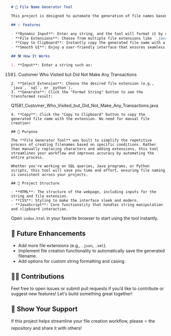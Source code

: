 ```markdown
# 🚀 File Name Generator Tool

This project is designed to automate the generation of file names based on your input conditions, so you no longer have to manually create file names every time. Simply provide a string and select the desired file extension, and let the tool do the rest!

## ✨ Features

- **Dynamic Input**: Enter any string, and the tool will format it by removing periods and replacing spaces with underscores.
- **File Extensions**: Choose from multiple file extensions like `.java`, `.sql`, and `.python` with more to come!
- **Copy to Clipboard**: Instantly copy the generated file name with a single click and start using it right away.
- **Smooth UI**: Enjoy a user-friendly interface that ensures seamless interaction and enhances your productivity.

## 🛠 How It Works

1. **Input**: Enter a string such as:
   ```
   1581. Customer Who Visited but Did Not Make Any Transactions
   ```
2. **Select Extension**: Choose the desired file extension (e.g., `java`, `sql`, or `python`).
3. **Generate**: Click the "Format String" button to see the transformed result:
   ```
   Q1581_Customer_Who_Visited_but_Did_Not_Make_Any_Transactions.java
   ```
4. **Copy**: Click the "Copy to Clipboard" button to copy the generated file name with the extension. No need for manual file creation!

## 🎯 Purpose

The **File Generator Tool** was built to simplify the repetitive process of creating filenames based on specific conditions. Rather than manually replacing characters and adding extensions, this tool streamlines your workflow and improves accuracy by automating the entire process.

Whether you're working on SQL queries, Java programs, or Python scripts, this tool will save you time and effort, ensuring file naming is consistent across your projects.

## 📂 Project Structure

- **HTML**: The structure of the webpage, including inputs for the string and file extension.
- **CSS**: Styling to make the interface sleek and modern.
- **JavaScript**: Core functionality that handles string manipulation and clipboard interaction.

```

Open `index.html` in your favorite browser to start using the tool instantly.

## 🔮 Future Enhancements

- Add more file extensions (e.g., `.json`, `.xml`).
- Implement file creation functionality to automatically save the generated filename.
- Add options for custom string formatting and casing.

## 👨‍💻 Contributions

Feel free to open issues or submit pull requests if you’d like to contribute or suggest new features! Let's build something great together!

## 🌟 Show Your Support

If this project helps streamline your file creation workflow, please ⭐ the repository and share it with others!

